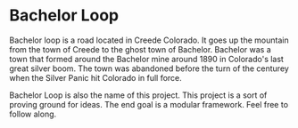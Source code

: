 # Bachelor Loop

Bachelor loop is a road located in Creede Colorado. It goes up the mountain from the town of Creede to the ghost town of Bachelor. Bachelor was a town that formed around the Bachelor mine around 1890 in Colorado's last great silver boom. The town was abandoned before the turn of the centurey when the Silver Panic hit Colorado in full force.

Bachelor Loop is also the name of this project. This project is a sort of proving ground for ideas. The end goal is a modular framework. Feel free to follow along.
